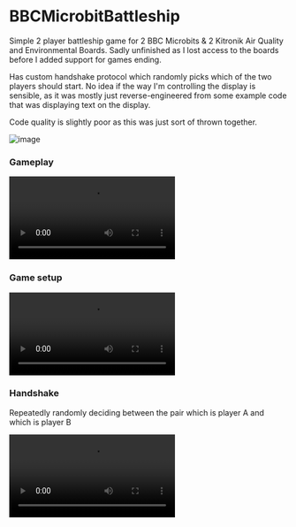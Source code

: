 # BBCMicrobitBattleship
Simple 2 player battleship game for 2 BBC Microbits &amp; 2 Kitronik Air Quality and Environmental Boards. Sadly unfinished as I lost access to the boards before I added support for games ending.

Has custom handshake protocol which randomly picks which of the two players should start. No idea if the way I'm controlling the display is sensible, as it was mostly just reverse-engineered from some example code that was displaying text on the display.

Code quality is slightly poor as this was just sort of thrown together.

![image](https://github.com/user-attachments/assets/5fcff166-23ce-4417-8545-c18e0e26c6f4)

### Gameplay
![clip of gameplay loop](docs/gameplay.mp4)

### Game setup
![clip of game setup](docs/boardsetup.mp4)

### Handshake
Repeatedly randomly deciding between the pair which is player A and which is player B

![clip of repeated handshake](docs/repeated_negotiation.mp4)
